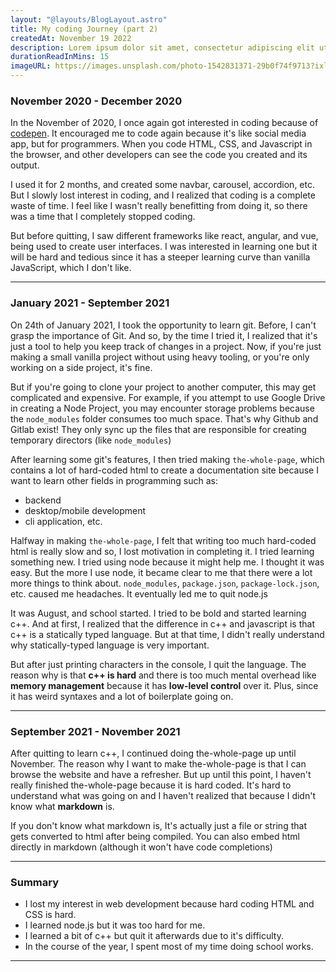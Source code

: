 ```yaml
---
layout: "@layouts/BlogLayout.astro"
title: My coding Journey (part 2)
createdAt: November 19 2022
description: Lorem ipsum dolor sit amet, consectetur adipiscing elit ut aliquam, purus sit amet luctus venenatis
durationReadInMins: 15
imageURL: https://images.unsplash.com/photo-1542831371-29b0f74f9713?ixlib=rb-1.2.1&ixid=MnwxMjA3fDB8MHxwaG90by1wYWdlfHx8fGVufDB8fHx8&auto=format&fit=crop&w=1170&q=80
---
```

### November 2020 - December 2020
In the November of 2020, I once again got interested in coding because of [codepen](https://codepen.io). It encouraged me to code again because it's like social media app, but for programmers. When you code HTML, CSS, and Javascript in the browser, and other developers can see the code you created and its output. 

I used it for 2 months, and created some navbar, carousel, accordion, etc. But I slowly lost interest in coding, and I realized that coding is a complete waste of time. I feel like I wasn't really benefitting from doing it, so there was a time that I completely stopped coding.

But before quitting, I saw different frameworks like react, angular, and vue, being used to create user interfaces. I was interested in learning one but it will be hard and tedious since it has a steeper learning curve than vanilla JavaScript, which I don't like.
***
### January 2021 - September 2021
On 24th of January 2021, I took the opportunity to learn git. Before, I can't grasp the importance of Git. And so, by the time I tried it, I realized that it's just a tool to help you keep track of changes in a project. Now, if you're just making a small vanilla project without using heavy tooling, or you're only working on a side project, it's fine. 

But if you're going to clone your project to another computer, this may get complicated and expensive. For example, if you attempt to use Google Drive in creating a Node Project, you may encounter storage problems because the `node_modules` folder consumes too much space. That's why Github and Gitlab exist! They only sync up the files that are responsible for creating temporary directors (like `node_modules`)

After learning some git's features, I then tried making `the-whole-page`, which contains a lot of hard-coded html to create a documentation site because I want to learn other fields in programming such as:
- backend
- desktop/mobile development
- cli application, etc.

Halfway in making `the-whole-page`, I felt that writing too much hard-coded html is really slow and so, I lost motivation in completing it. I tried learning something new. I tried using node because it might help me. I thought it was easy. But the more I use node, it became clear to me that there were a lot more things to think about. `node_modules`, `package.json`, `package-lock.json`, etc. caused me headaches. It eventually led me to quit node.js
 
It was August, and school started. I tried to be bold and started learning c++. And at first, I realized that the difference in c++ and javascript is that c++ is a statically typed language. But at that time, I didn't really understand why statically-typed language is very important. 

But after just printing characters in the console, I quit the language. The reason why is that **c++ is hard** and there is too much mental overhead like **memory management** because it has **low-level control** over it. Plus, since it has weird syntaxes and a lot of boilerplate going on.
***
### September 2021 - November 2021
After quitting to learn c++, I continued doing the-whole-page up until November. The reason why I want to make the-whole-page is that I can browse the website and have a refresher. But up until this point, I haven't really finished the-whole-page because it is hard coded. It's hard to understand what was going on and I haven't realized that because I didn't know what **markdown** is. 

If you don't know what markdown is, It's actually just a file or string that gets converted to html after being compiled. You can also embed html directly in markdown (although it won't have code completions)
***
### Summary
- I lost my interest in web development because hard coding HTML and CSS is hard.
- I learned node.js but it was too hard for me.
- I learned a bit of c++ but quit it afterwards due to it's difficulty.
- In the course of the year, I spent most of my time doing school works.
---